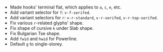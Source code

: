 * Made hooks' terminal flat, which applies to `a`, `c`, `e`, etc.
* Add variant selector for `f`: `v-f-serifed`.
* Add variant selectors for `r`: `v-r-standard`, `v-r-serifed`, `v-r-top-serifed`.
* Fix various `r`-related glyphs' shape.
* Fix shape of cursive `k` under Slab shape.
* Fix Bulgarian Tse shape.
* Add `fwid` and `hwid` for Powerline.
* Default `g` to single-storey.
